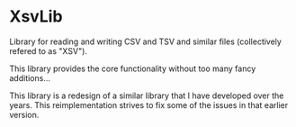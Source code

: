 ﻿# XsvLib

Library for reading and writing CSV and TSV and similar
files (collectively refered to as "XSV").

This library provides the core functionality without too
many fancy additions...

This library is a redesign of a similar library that I have
developed over the years. This reimplementation strives to
fix some of the issues in that earlier version.

